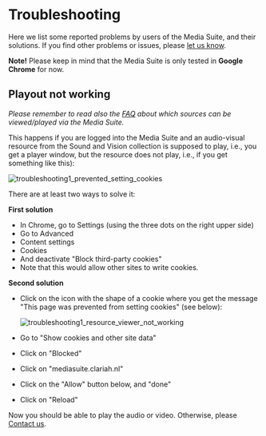 Troubleshooting
===

Here we list some reported problems by users of the Media Suite, and their solutions. If you find other problems or issues, please [let us know](http://mediasuite.clariah.nl/contact).

**Note!** Please keep in mind that the Media Suite is only tested in **Google Chrome** for now.

## Playout not working

*Please remember to read also the [FAQ](http://mediasuite.clariah.nl/documentation/faq/howto-play-view) about which sources can be viewed/played via the Media Suite.*

This happens if you are logged into the Media Suite and an audio-visual resource from the Sound and Vision collection is supposed to play, i.e., you get a player window, but the resource does not play, i.e., if you get something like this):

![troubleshooting1_prevented_setting_cookies](https://github.com/CLARIAH/mediasuite-info/blob/master/docs/_images/troubleshooting1_resource_viewer_not_working.jpg?raw=true)

There are at least two ways to solve it:

**First solution**

- In Chrome, go to Settings (using the three dots on the right upper side)
- Go to Advanced 
- Content settings
- Cookies
- And deactivate "Block third-party cookies"
- Note that this would allow other sites to write cookies.

**Second solution**

- Click on the icon with the shape of a cookie where you get the message "This page was prevented from setting cookies" (see below):

  ![troubleshooting1_resource_viewer_not_working](https://github.com/CLARIAH/mediasuite-info/blob/master/docs/_images/troubleshooting1_prevented_setting_cookies.jpg?raw=true)

- Go to "Show cookies and other site data"

- Click on "Blocked"

- Click on "mediasuite.clariah.nl"

- Click on the "Allow" button below, and "done"

- Click on "Reload"

Now you should be able to play the audio or video. Otherwise, please [Contact us](http://mediasuite.clariah.nl/contact).
